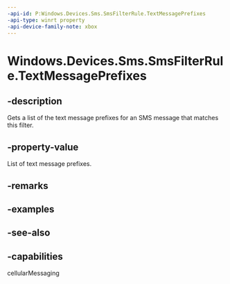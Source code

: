 ```yaml
---
-api-id: P:Windows.Devices.Sms.SmsFilterRule.TextMessagePrefixes
-api-type: winrt property
-api-device-family-note: xbox
---
```


<!-- Property syntax
public Windows.Foundation.Collections.IVector<string> TextMessagePrefixes { get; }
-->

# Windows.Devices.Sms.SmsFilterRule.TextMessagePrefixes

## -description
Gets a list of the text message prefixes for an SMS message that matches this filter.

## -property-value
List of text message prefixes.

## -remarks

## -examples

## -see-also


## -capabilities
cellularMessaging
